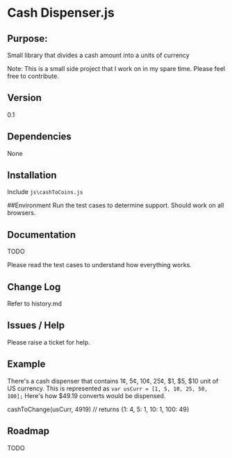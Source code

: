 Cash Dispenser.js
=================

## Purpose:
Small library that divides a cash amount into a units of currency

Note: 
This is a small side project that I work on in my spare time.
Please feel free to contribute.

## Version
0.1

## Dependencies
None

## Installation
Include `js\cashToCoins.js`

<script src="js/cashToCoins.js"></script>

##Environment
Run the test cases to determine support. 
Should work on all browsers.

## Documentation
TODO

Please read the test cases to understand how everything works.

## Change Log
Refer to history.md

## Issues / Help
Please raise a ticket for help.

## Example 

There's a cash dispenser that contains 1¢, 5¢, 10¢, 25¢, $1, $5, $10 unit of US currency.
This is represented as `var usCurr = [1, 5, 10, 25, 50, 100];`
Here's how $49.19 converts would be dispensed.

  cashToChange(usCurr, 4919)
	// returns {1: 4, 5: 1, 10: 1, 100: 49}

## Roadmap
TODO
